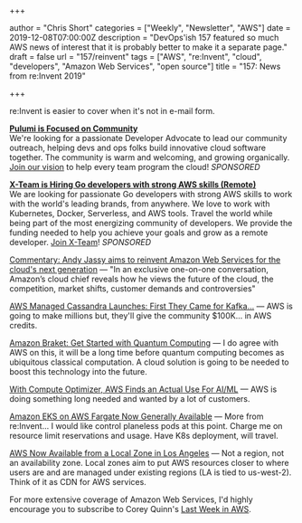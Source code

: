 +++

author = "Chris Short"
categories = ["Weekly", "Newsletter", "AWS"]
date = 2019-12-08T07:00:00Z
description = "DevOps'ish 157 featured so much AWS news of interest that it is probably better to make it a separate page."
draft = false
url = "157/reinvent"
tags = ["AWS", "re:Invent", "cloud", "developers", "Amazon Web Services", "open source"]
title = "157: News from re:Invent 2019"

+++

re:Invent is easier to cover when it's not in e-mail form.

[**Pulumi is Focused on Community**](http://bit.ly/DevOpsIsh)  
We're looking for a passionate Developer Advocate to lead our community outreach, helping devs and ops folks build innovative cloud software together. The community is warm and welcoming, and growing organically. [Join our vision](http://bit.ly/DevOpsIsh) to help every team program the cloud! *SPONSORED*

[**X-Team is Hiring Go developers with strong AWS skills (Remote)**](https://x-team.com/remote-go-developer-jobs/?utm_source=devopsish&utm_medium=email-ad)  
We are looking for passionate Go developers with strong AWS skills to work with the world's leading brands, from anywhere. We love to work with Kubernetes, Docker, Serverless, and AWS tools. Travel the world while being part of the most energizing community of developers. We provide the funding needed to help you achieve your goals and grow as a remote developer. [Join X-Team](https://x-team.com/remote-go-developer-jobs/?utm_source=devopsish&utm_medium=email-ad)! *SPONSORED*

[Commentary: Andy Jassy aims to reinvent Amazon Web Services for the cloud's next generation](https://siliconangle.com/2019/12/01/commentary-andy-jassy-aims-reinvent-amazon-web-services-clouds-next-generation/) — "In an exclusive one-on-one conversation, Amazon’s cloud chief reveals how he views the future of the cloud, the competition, market shifts, customer demands and controversies"

[AWS Managed Cassandra Launches: First They Came for Kafka...](https://www.cbronline.com/news/aws-managed-cassandra) — AWS is going to make millions but, they'll give the community $100K... in AWS credits.

[Amazon Braket: Get Started with Quantum Computing](https://aws.amazon.com/blogs/aws/amazon-braket-get-started-with-quantum-computing/) — I do agree with AWS on this, it will be a long time before quantum computing becomes as ubiquitous classical computation. A cloud solution is going to be needed to boost this technology into the future.

[With Compute Optimizer, AWS Finds an Actual Use For AI/ML](https://www.lastweekinaws.com/blog/with-compute-optimizer-aws-finds-an-actual-use-for-ai-ml/) — AWS is doing something long needed and wanted by a lot of customers.

[Amazon EKS on AWS Fargate Now Generally Available](https://aws.amazon.com/blogs/aws/amazon-eks-on-aws-fargate-now-generally-available/) — More from re:Invent... I would like control planeless pods at this point. Charge me on resource limit reservations and usage. Have K8s deployment, will travel.

[AWS Now Available from a Local Zone in Los Angeles](https://aws.amazon.com/blogs/aws/aws-now-available-from-a-local-zone-in-los-angeles/) — Not a region, not an availability zone. Local zones aim to put AWS resources closer to where users are and are managed under existing regions (LA is tied to us-west-2). Think of it as CDN for AWS services.

For more extensive coverage of Amazon Web Services, I'd highly encourage you to subscribe to Corey Quinn's [Last Week in AWS](https://www.lastweekinaws.com/).
